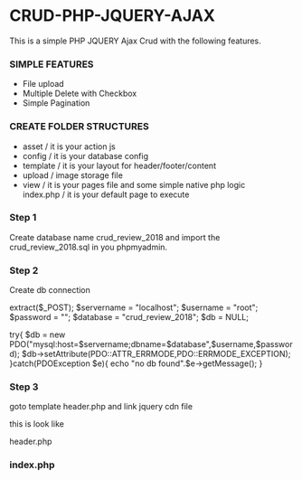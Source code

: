 <h1>CRUD-PHP-JQUERY-AJAX</h1>

This is a simple PHP JQUERY Ajax Crud 
with the following features.

<h3>SIMPLE FEATURES</h3>

- File upload 
- Multiple Delete with Checkbox
- Simple Pagination 


<h3>CREATE FOLDER STRUCTURES</h3>

- asset / it is  your action js
- config / it is your database config
- template /  it is your layout for header/footer/content
- upload / image storage file
- view  / it is your pages file and some simple native php logic  
index.php / it is your default page to execute 

<h3>Step 1</h3>
  Create database name crud_review_2018 and import the crud_review_2018.sql in you phpmyadmin.

<h3>Step 2</h3>

 Create db connection 


   extract($_POST);
   $servername = "localhost";
   $username = "root";
   $password = "";
   $database = "crud_review_2018";
   $db = NULL;


   try{
          $db = new PDO("mysql:host=$servername;dbname=$database",$username,$password);
          $db->setAttribute(PDO::ATTR_ERRMODE,PDO::ERRMODE_EXCEPTION);
   }catch(PDOException $e){
          echo "no db found".$e->getMessage();
   }




<h3>Step 3</h3>

goto template header.php and link jquery cdn file 

<script src="https://ajax.googleapis.com/ajax/libs/jquery/3.3.1/jquery.min.js"></script>

this is look like

header.php

<!DOCTYPE html>
<html>
<head>
	<title>Home</title>
	<script src="https://ajax.googleapis.com/ajax/libs/jquery/3.3.1/jquery.min.js"></script>
	<link rel="stylesheet" type="text/css" href="asset/custom.css">
</head>
   <body>


<h3>index.php</h3>


<?php require 'config/db.php' ?>
<?php 

  $pg = (isset($_GET['pg']) && !empty($_GET['pg'])? $_GET['pg']:'');
  
   switch($pg){
   	    case 'home':
               $title = 'home';
               $active = 'home';
               $content = 'view/home.php';
               $js=array("asset/action.js");
   	    break;

   	    default:
               $title = 'home';
               $active = 'home';
               $content = 'view/home.php';
               $js=array("asset/action.js");
   	    break;


   }

   include 'template/content.php';
?>